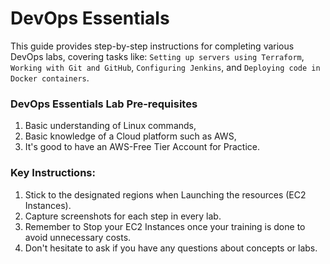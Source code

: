 #  DevOps Essentials 

This guide provides step-by-step instructions for completing various DevOps labs, covering tasks like: 
`Setting up servers using Terraform`, `Working with Git and GitHub`, `Configuring Jenkins`, and `Deploying code in Docker containers`.

### DevOps Essentials Lab Pre-requisites
1. Basic understanding of Linux commands,
2. Basic knowledge of a Cloud platform such as AWS,
3. It's good to have an AWS-Free Tier Account for Practice.

### Key Instructions:

1. Stick to the designated regions when Launching the resources (EC2 Instances).
2. Capture screenshots for each step in every lab. 
3. Remember to Stop your EC2 Instances once your training is done to avoid unnecessary costs.
4. Don't hesitate to ask if you have any questions about concepts or labs.


